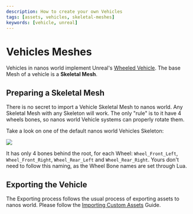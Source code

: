 ```yaml
---
description: How to create your own Vehicles
tags: [assets, vehicles, skeletal-meshes]
keywords: [vehicle, unreal]
---
```


# Vehicles Meshes

Vehicles in nanos world implement Unreal's [Wheeled Vehicle](https://docs.unrealengine.com/4.27/en-US/InteractiveExperiences/Vehicles/). The base Mesh of a vehicle is a **Skeletal Mesh**.


## Preparing a Skeletal Mesh

There is no secret to import a Vehicle Skeletal Mesh to nanos world. Any Skeletal Mesh with any Skeleton will work. The only "rule" is to it have 4 wheels bones, so nanos world Vehicle systems can properly rotate them.

Take a look on one of the default nanos world Vehicles Skeleton:

![](/img/docs/tutorials/import-vehicles-01.jpg)

It has only 4 bones behind the root, for each Wheel: `Wheel_Front_Left`, `Wheel_Front_Right`, `Wheel_Rear_Left` and `Wheel_Rear_Right`. Yours don't need to follow this naming, as the Wheel Bone names are set through Lua.


## Exporting the Vehicle

The Exporting process follows the usual process of exporting assets to nanos world. Please follow the [Importing Custom Assets](./assets-modding/creating-assets/importing-assets.md) Guide.

